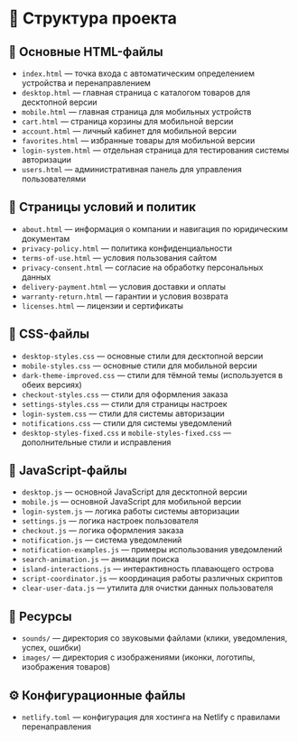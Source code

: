 # 🧩 Структура проекта

## 📝 Основные HTML-файлы
- `index.html` — точка входа с автоматическим определением устройства и перенаправлением
- `desktop.html` — главная страница с каталогом товаров для десктопной версии
- `mobile.html` — главная страница для мобильных устройств
- `cart.html` — страница корзины для мобильной версии
- `account.html` — личный кабинет для мобильной версии
- `favorites.html` — избранные товары для мобильной версии
- `login-system.html` — отдельная страница для тестирования системы авторизации
- `users.html` — административная панель для управления пользователями

## 📜 Страницы условий и политик
- `about.html` — информация о компании и навигация по юридическим документам
- `privacy-policy.html` — политика конфиденциальности
- `terms-of-use.html` — условия пользования сайтом
- `privacy-consent.html` — согласие на обработку персональных данных
- `delivery-payment.html` — условия доставки и оплаты
- `warranty-return.html` — гарантии и условия возврата
- `licenses.html` — лицензии и сертификаты

## 🎨 CSS-файлы
- `desktop-styles.css` — основные стили для десктопной версии
- `mobile-styles.css` — основные стили для мобильной версии
- `dark-theme-improved.css` — стили для тёмной темы (используется в обеих версиях)
- `checkout-styles.css` — стили для оформления заказа
- `settings-styles.css` — стили для страницы настроек
- `login-system.css` — стили для системы авторизации
- `notifications.css` — стили для системы уведомлений
- `desktop-styles-fixed.css` и `mobile-styles-fixed.css` — дополнительные стили и исправления

## 📱 JavaScript-файлы
- `desktop.js` — основной JavaScript для десктопной версии
- `mobile.js` — основной JavaScript для мобильной версии
- `login-system.js` — логика работы системы авторизации
- `settings.js` — логика настроек пользователя
- `checkout.js` — логика оформления заказа
- `notification.js` — система уведомлений
- `notification-examples.js` — примеры использования уведомлений
- `search-animation.js` — анимации поиска
- `island-interactions.js` — интерактивность плавающего острова
- `script-coordinator.js` — координация работы различных скриптов
- `clear-user-data.js` — утилита для очистки данных пользователя

## 📁 Ресурсы
- `sounds/` — директория со звуковыми файлами (клики, уведомления, успех, ошибки)
- `images/` — директория с изображениями (иконки, логотипы, изображения товаров)

## ⚙️ Конфигурационные файлы
- `netlify.toml` — конфигурация для хостинга на Netlify с правилами перенаправления 